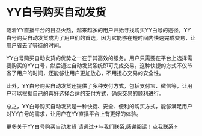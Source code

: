 # YY白号购买自动发货

随着YY直播平台的日益火热，越来越多的用户开始寻找购买YY白号的途径。YY白号购买自动发货成为了用户们的首选，因为它能够在短时间内快速完成交易，让用户省去了等待的时间。

YY白号购买自动发货的优势之一在于其高效的服务。用户只需要在平台上选择需要购买的YY白号，然后通过自动发货系统即可完成交易。这种快捷的方式不仅节省了用户的时间，还能够让用户更加放心，不用担心交易的安全性。

此外，YY白号购买自动发货还提供了多种支付方式，包括支付宝、微信等，让用户可以根据自己的喜好选择合适的支付方式，确保交易的顺利进行。

总之，YY白号购买自动发货是一种快捷、安全、便利的购买方式，能够满足用户对YY白号的需求，让用户在YY直播平台上有更好的体验。

更多关于YY白号购买自动发货 请通过✈与我们联系,感谢阅读！[点我联系✈](https://s.G208.com)